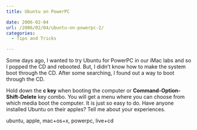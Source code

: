 ```yaml
---
title: Ubuntu on PowerPC

date: 2006-02-04
url: /2006/02/04/ubuntu-on-powerpc-2/
categories:
  - Tips and Tricks

---
```

Some days ago, I wanted to try Ubuntu for PowerPC in our iMac labs and so I popped the CD and rebooted. But, I didn&#8217;t know how to make the system boot through the CD. After some searching, I found out a way to boot through the CD.

Hold down the **c key** when booting the computer or **Command-Option-Shift-Delete** key combo. You will get a menu where you can choose from which media boot the computer. It is just so easy to do. Have anyone installed Ubuntu on their apples? Tell me about your experiences.

<tags>ubuntu, apple, mac+os+x, powerpc, live+cd</tags>